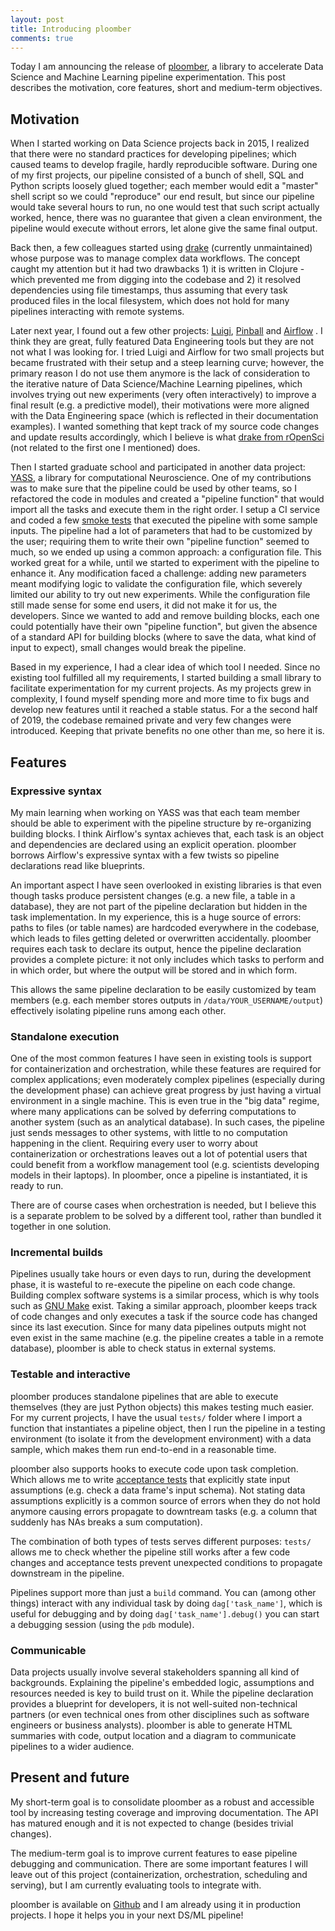 ```yaml
---
layout: post
title: Introducing ploomber
comments: true
---
```


Today I am announcing the release of [ploomber](https://github.com/ploomber/ploomber), a library to accelerate Data Science and Machine Learning pipeline experimentation. This post describes the motivation, core features, short and medium-term objectives.

## Motivation

When I started working on Data Science projects back in 2015, I realized that there were no standard practices for developing pipelines; which caused teams to develop fragile, hardly reproducible software. During one of my first projects, our pipeline consisted of a bunch of shell, SQL and Python scripts loosely glued together; each member would edit a "master" shell script  so we could "reproduce" our end result, but since our pipeline would take several hours to run, no one would test that such script actually worked, hence, there was no guarantee that given a clean environment, the pipeline would execute without errors, let alone give the same final output.

Back then, a few colleagues started using [drake](https://github.com/Factual/drake) (currently unmaintained) whose purpose was to manage complex data workflows. The concept caught my attention but it had two drawbacks 1) it is written in Clojure - which prevented me from digging into the codebase and 2) it resolved dependencies using file timestamps, thus assuming that every task produced files in the local filesystem, which does not hold for many pipelines interacting with remote systems.


Later next year, I found out a few other projects: [Luigi](https://github.com/spotify/luigi), [Pinball](https://github.com/pinterest/pinball) and [Airflow](https://github.com/apache/airflow) . I think they are great, fully featured Data Engineering tools but they are not not what I was looking for. I tried Luigi and Airflow for two small projects but became frustrated with their setup and a steep learning curve; however, the primary reason I do not use them anymore is the lack of consideration to the iterative nature of Data Science/Machine Learning pipelines, which involves trying out new experiments (very often interactively) to improve a final result (e.g. a predictive model), their motivations were more aligned with the Data Engineering space (which is reflected in their documentation examples). I wanted something that kept track of my source code changes and update results accordingly, which I believe is what [drake from rOpenSci ](https://github.com/ropensci/drake) (not related to the first one I mentioned) does.

Then I started graduate school and participated in another data project: [YASS](https://github.com/paninski-lab/yass/), a library for computational Neuroscience. One of my contributions was to make sure that the pipeline could be used by other teams, so I refactored the code in modules and created a "pipeline function" that would import all the tasks and execute them in the right order. I setup a CI service and coded a few [smoke tests](https://en.wikipedia.org/wiki/Smoke_testing_(software)) that executed the pipeline with some sample inputs. The pipeline had a lot of parameters that had to be customized by the user; requiring them to write their own "pipeline function" seemed to much, so we ended up using a common approach: a configuration file. This worked great for a while, until we started to experiment with the pipeline to enhance it. Any modification faced a challenge: adding new parameters meant modifying logic to validate the configuration file, which severely limited our ability to try out new experiments. While the configuration file still made sense for some end users, it did not make it for us, the developers. Since we wanted to add and remove building blocks, each one could potentially have their own "pipeline function", but given the absence of a standard API for building blocks (where to save the data, what kind of input to expect), small changes would break the pipeline.

Based in my experience, I had a clear idea of which tool I needed. Since no existing tool fulfilled all my requirements, I started building a small library to facilitate experimentation for my current projects. As my projects grew in complexity, I found myself spending more and more time to fix bugs and develop new features until it reached a stable status. For a the second half of 2019, the codebase remained private and very few changes were introduced. Keeping that private benefits no one other than me, so here it is.

## Features

### Expressive syntax

My main learning when working on YASS was that each team member should be able to experiment with the pipeline structure by re-organizing building blocks. I think Airflow's syntax achieves that, each task is an object and dependencies are declared using an explicit operation. ploomber borrows Airflow's expressive syntax with a few twists so pipeline declarations read like blueprints.

An important aspect I have seen overlooked in existing libraries is that even though tasks produce persistent changes (e.g. a new file, a table in a database), they are not part of the pipeline declaration but hidden in the task implementation. In my experience, this is a huge source of errors: paths to files (or table names) are hardcoded everywhere in the codebase, which leads to files getting deleted or overwritten accidentally. ploomber requires each task to declare its output, hence the pipeline declaration provides a complete  picture: it not only includes which tasks to perform and in which order, but where the output will be stored and in which form.

This allows the same pipeline declaration to be easily customized by team members (e.g. each member stores outputs in `/data/YOUR_USERNAME/output`) effectively isolating pipeline runs among each other.


### Standalone execution

One of the most common features I have seen in existing tools is support for containerization and orchestration, while these features are required for complex applications; even moderately complex pipelines (especially during the development phase) can achieve great progress by just having a virtual environment in a single machine. This is even true in the "big data" regime, where many applications can be solved by deferring computations to another system (such as an analytical database). In such cases, the pipeline just sends messages to other systems, with little to no computation happening in the client. Requiring every user to worry about containerization or orchestrations leaves out a lot of potential users that could benefit from a workflow management tool (e.g. scientists developing models in their laptops). In ploomber, once a pipeline is instantiated, it is ready to run.

There are of course cases when orchestration is needed, but I believe this is a separate problem to be solved by a different tool, rather than bundled it together in one solution.

### Incremental builds

Pipelines usually take hours or even days to run, during the development phase, it is wasteful to re-execute the pipeline on each code change. Building complex software systems is a similar process, which is why tools such as [GNU Make](https://www.gnu.org/software/make/) exist. Taking a similar approach, ploomber keeps track of code changes and only executes a task if the source code has changed since its last execution. Since for many data pipelines outputs might not even exist in the same machine (e.g. the pipeline creates a table in a remote database), ploomber is able to check status in external systems.


### Testable and interactive

ploomber produces standalone pipelines that are able to execute themselves (they are just Python objects) this makes testing much easier. For my current projects, I have the usual `tests/` folder where I import a function that instantiates a pipeline object, then I run the pipeline in a testing environment (to isolate it from the development environment) with a data sample, which makes them run end-to-end in a reasonable time.

ploomber also supports hooks to execute code upon task completion. Which allows me to write [acceptance tests](https://en.wikipedia.org/wiki/Acceptance_testing) that explicitly state input assumptions (e.g. check a data frame's input schema). Not stating data assumptions explicitly is a common source of errors when they do not hold anymore causing errors propagate to downtream tasks (e.g. a column that suddenly has NAs breaks a sum computation).

The combination of both types of tests serves different purposes: `tests/` allows me to check whether the pipeline still works after a few code changes and acceptance tests prevent unexpected conditions to propagate downstream in the pipeline.

Pipelines support more than just a `build` command. You can (among other things) interact with any individual task by doing `dag['task_name']`, which is useful for debugging and by doing `dag['task_name'].debug()` you can start a debugging session (using the `pdb` module).


### Communicable

Data projects usually involve several stakeholders spanning all kind of backgrounds. Explaining the pipeline's embedded logic, assumptions and resources needed is key to build trust on it. While the pipeline declaration provides a blueprint for developers, it is not well-suited non-technical partners (or even technical ones from other disciplines such as software engineers or business analysts). ploomber is able to generate HTML summaries with code, output location and a diagram to communicate pipelines to a wider audience.


## Present and future


My short-term goal is to consolidate ploomber as a robust and accessible tool by increasing testing coverage and improving documentation. The API has matured enough and it is not expected to change (besides trivial changes).

The medium-term goal is to improve current features to ease pipeline debugging and communication. There are some important features I will leave out of this project (containerization, orchestration, scheduling and serving), but I am currently evaluating tools to integrate with.

ploomber is available on [Github](https://github.com/ploomber/ploomber) and I am already using it in production projects. I hope it helps you in your next DS/ML pipeline!

